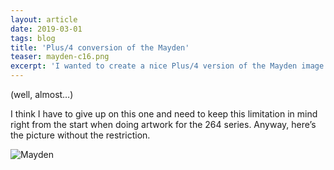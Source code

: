 ```yaml
---
layout: article
date: 2019-03-01
tags: blog
title: 'Plus/4 conversion of the Mayden'
teaser: mayden-c16.png
excerpt: 'I wanted to create a nice Plus/4 version of the Mayden image I drew for the C64 “week in progress” demo by Mayday. I was unaware that the color restriction is different in one detail: instead of 1 background color plus 3 freely choosable ones (which the C64 works like), it is 2 background colors plus 2 freely choosable ones.'
---
```


(well, almost…)

I think I have to give up on this one and need to keep this limitation in mind right from the start when doing artwork for the 264 series. Anyway, here’s the picture without the restriction.

![Mayden](/assets/img/blog/mayden-c16.png)
